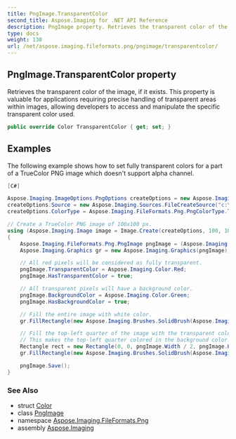 ```yaml
---
title: PngImage.TransparentColor
second_title: Aspose.Imaging for .NET API Reference
description: PngImage property. Retrieves the transparent color of the image if it exists. This property is valuable for applications requiring precise handling of transparent areas within images allowing developers to access and manipulate the specific transparent color used
type: docs
weight: 130
url: /net/aspose.imaging.fileformats.png/pngimage/transparentcolor/
---
```

## PngImage.TransparentColor property

Retrieves the transparent color of the image, if it exists. This property is valuable for applications requiring precise handling of transparent areas within images, allowing developers to access and manipulate the specific transparent color used.

```csharp
public override Color TransparentColor { get; set; }
```

## Examples

The following example shows how to set fully transparent colors for a part of a TrueColor PNG image which doesn't support alpha channel.

```csharp
[C#]

Aspose.Imaging.ImageOptions.PngOptions createOptions = new Aspose.Imaging.ImageOptions.PngOptions();
createOptions.Source = new Aspose.Imaging.Sources.FileCreateSource("c:\\temp\\transparent.png", false);
createOptions.ColorType = Aspose.Imaging.FileFormats.Png.PngColorType.Truecolor;

// Create a TrueColor PNG image of 100x100 px.
using (Aspose.Imaging.Image image = Image.Create(createOptions, 100, 100))
{
    Aspose.Imaging.FileFormats.Png.PngImage pngImage = (Aspose.Imaging.FileFormats.Png.PngImage)image;
    Aspose.Imaging.Graphics gr = new Aspose.Imaging.Graphics(pngImage);

    // All red pixels will be considered as fully transparent.
    pngImage.TransparentColor = Aspose.Imaging.Color.Red;
    pngImage.HasTransparentColor = true;

    // All transparent pixels will have a background color.
    pngImage.BackgroundColor = Aspose.Imaging.Color.Green;
    pngImage.HasBackgroundColor = true;

    // Fill the entire image with white color.
    gr.FillRectangle(new Aspose.Imaging.Brushes.SolidBrush(Aspose.Imaging.Color.White), pngImage.Bounds);

    // Fill the top-left quarter of the image with the transparent color.
    // This makes the top-left quarter colored in the background color.
    Rectangle rect = new Rectangle(0, 0, pngImage.Width / 2, pngImage.Height / 2);
    gr.FillRectangle(new Aspose.Imaging.Brushes.SolidBrush(Aspose.Imaging.Color.Red), rect);

    pngImage.Save();
}
```

### See Also

* struct [Color](../../../aspose.imaging/color/)
* class [PngImage](../)
* namespace [Aspose.Imaging.FileFormats.Png](../../pngimage/)
* assembly [Aspose.Imaging](../../../)


